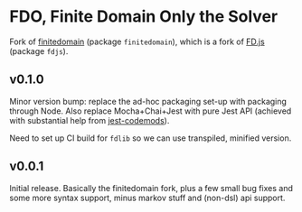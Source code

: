 # FDO, Finite Domain Only the Solver

Fork of [finitedomain](https://github.com/the-grid/finitedomain) (package `finitedomain`),
which is a fork of [FD.js](https://github.com/srikumarks/FD.js) (package `fdjs`).

## v0.1.0

Minor version bump: replace the ad-hoc packaging set-up with packaging through Node. 
Also replace Mocha+Chai+Jest with pure Jest API (achieved with substantial help from
[jest-codemods](https://www.npmjs.com/package/jest-codemods)).

Need to set up CI build for `fdlib` so we can use transpiled, minified version.


## v0.0.1

Initial release. Basically the finitedomain fork, plus a few small bug fixes and some more
syntax support, minus markov stuff and (non-dsl) api support.
